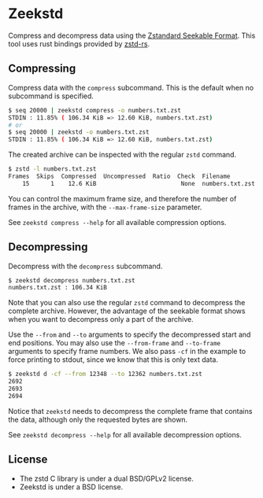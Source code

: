 # Zeekstd

Compress and decompress data using the
[Zstandard Seekable Format](https://github.com/facebook/zstd/tree/dev/contrib/seekable_format). This
tool uses rust bindings provided by [zstd-rs](https://github.com/gyscos/zstd-rs).

## Compressing

Compress data with the `compress` subcommand. This is the default when no subcommand is specified.

```bash
$ seq 20000 | zeekstd compress -o numbers.txt.zst
STDIN : 11.85% ( 106.34 KiB => 12.60 KiB, numbers.txt.zst)
# or
$ seq 20000 | zeekstd -o numbers.txt.zst
STDIN : 11.85% ( 106.34 KiB => 12.60 KiB, numbers.txt.zst)
```

The created archive can be inspected with the regular `zstd` command.

```bash
$ zstd -l numbers.txt.zst
Frames  Skips  Compressed  Uncompressed  Ratio  Check  Filename
    15      1    12.6 KiB                        None  numbers.txt.zst
```

You can control the maximum frame size, and therefore the number of frames in the archive, with the
`--max-frame-size` parameter.

See `zeekstd compress --help` for all available compression options.

## Decompressing

Decompress with the `decompress` subcommand.

```bash
$ zeekstd decompress numbers.txt.zst
numbers.txt.zst : 106.34 KiB
```

Note that you can also use the regular `zstd` command to decompress the complete archive. However,
the advantage of the seekable format shows when you want to decompress only a part of the archive.

Use the `--from` and `--to` arguments to specify the decompressed start and end positions. You may
also use the `--from-frame` and `--to-frame` arguments to specify frame numbers. We also pass `-cf`
in the example to force printing to stdout, since we know that this is only text data.

```bash
$ zeekstd d -cf --from 12348 --to 12362 numbers.txt.zst
2692
2693
2694
```

Notice that `zeekstd` needs to decompress the complete frame that contains the data, although only
the requested bytes are shown.

See `zeekstd decompress --help` for all available decompression options.

## License

- The zstd C library is under a dual BSD/GPLv2 license.
- Zeekstd is under a BSD license.
